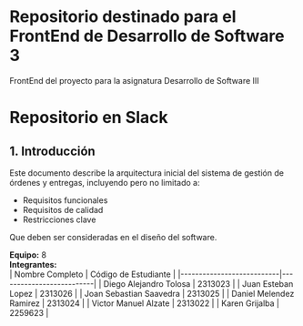 # Repositorio destinado para el FrontEnd de Desarrollo de Software 3
FrontEnd del proyecto para la asignatura Desarrollo de Software III
# Repositorio en Slack 
## 1. Introducción  
Este documento describe la arquitectura inicial del sistema de gestión de órdenes y entregas, incluyendo pero no limitado a:
* Requisitos funcionales
* Requisitos de calidad
* Restricciones clave

Que deben ser consideradas en el diseño del software.

**Equipo:** 8  
**Integrantes:**   
| Nombre Completo           | Código de Estudiante     |
|---------------------------|--------------------------|
| Diego Alejandro Tolosa    | 2313023                  |
| Juan Esteban Lopez        | 2313026                  |
| Joan Sebastian Saavedra   | 2313025                  |
| Daniel Melendez Ramirez   | 2313024                  |
| Victor Manuel Alzate      | 2313022                  |
| Karen Grijalba            | 2259623                  |

